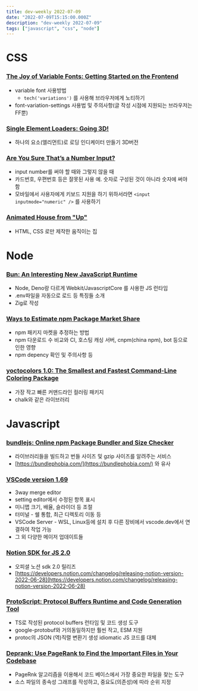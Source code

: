 ```yaml
---
title: dev-weekly 2022-07-09
date: "2022-07-09T15:15:00.000Z"
description: "dev-weekly 2022-07-09"
tags: ["javascript", "css", "node"]
---
```

# CSS

### **[The Joy of Variable Fonts: Getting Started on the Frontend](https://evilmartians.com/chronicles/the-joy-of-variable-fonts-getting-started-on-the-frontend)**

- variable font 사용방법
    - `tech('variations')` 를 사용해 브라우저에게 노티하기
- font-variation-settings 사용법 및 주의사항(글 작성 시점에 지원되는 브라우저는 FF뿐)

### **[Single Element Loaders: Going 3D!](https://css-tricks.com/single-element-loaders-going-3d)**

- 하나의 요소(엘리먼트)로 로딩 인디케이터 만들기 3D버전

### **[Are You Sure That’s a Number Input?](https://kilianvalkhof.com/2022/css-html/are-you-sure-thats-a-number-input)**

- input number를 써야 할 때와 그렇지 않을 때
- 카드번호, 우편번호 등은 잘못된 사용 예. 숫자로 구성된 것이 아니라 숫자에 써야 함
- 모바일에서 사용자에게 키보드 지원을 하기 위하서라면 `<input inputmode="numeric" />` 를 사용하기

### **[Animated House from "Up"](https://codepen.io/jh3y/pen/jOzNQyG)**

- HTML, CSS 로만 제작한 움직이는 집

# Node

### **[Bun: An Interesting New JavaScript Runtime](https://bun.sh/)**

- Node, Deno랑 다르게 Webkit/JavascriptCore 를 사용한 JS 런타임
- .env파일을 자동으로 로드 등 특징들 소개
- Zig로 작성

### **[Ways to Estimate npm Package Market Share](https://blog.isquaredsoftware.com/2022/07/npm-package-market-share-estimates/)**

- npm 패키지 마켓을 추정하는 방법
- npm 다운로드 수 비교와 CI, 호스팅 캐싱 서버, cnpm(china npm), bot 등으로 인한 영향
- npm depency 확인 및 주의사항 등

### **[yoctocolors 1.0: The Smallest and Fastest Command-Line Coloring Package](https://github.com/sindresorhus/yoctocolors)**

- 가장 작고 빠른 커맨드라인 컬러링 패키지
- chalk와 같은 라이브러리

# Javascript

### **[bundlejs: Online npm Package Bundler and Size Checker](https://bundlejs.com/)**

- 라이브러리들을 빌드하고 번들 사이즈 및 gzip 사이즈를 알려주는 서비스
- [https://bundlephobia.com/](https://bundlephobia.com/) 와 유사

### [VSCode **version 1.69**](https://code.visualstudio.com/updates/v1_69)

- 3way merge editor
- setting editor에서 수정된 항목 표시
- 미니맵 크기, 배율, 슬라이더 등 조절
- 터미널 - 쉘 통합, 최근 디렉토리 이동 등
- VSCode Server - WSL, Linux등에 설치 후 다른 장비에서 vscode.dev에서 연결하여 작업 가능
- 그 외 다양한 메이저 업데이트들

### **[Notion SDK for JS 2.0](https://github.com/makenotion/notion-sdk-js/releases/tag/v2.0.0)**

- 오피셜 노션 sdk 2.0 릴리즈
- [https://developers.notion.com/changelog/releasing-notion-version-2022-06-28](https://developers.notion.com/changelog/releasing-notion-version-2022-06-28)

### **[ProtoScript: Protocol Buffers Runtime and Code Generation Tool](https://github.com/tatethurston/protoscript)**

- TS로 작성된 protocol buffers 런타임 및 코드 생성 도구
- google-protobuf와 거의동일하지만 훨씬 작고, ESM 지원
- protoc의 JSON (역)직렬 변환기 생성 idiomatic JS 코드를 대체

### **[Deprank: Use PageRank to Find the Important Files in Your Codebase](https://github.com/codemix/deprank)**

- PageRnk 알고리즘을 이용해서 코드 베이스에서 가장 중요한 파일을 찾는 도구
- 소스 파일의 종속성 그래프를 작성하고, 중요도(의존성)에 따라 순위 지정